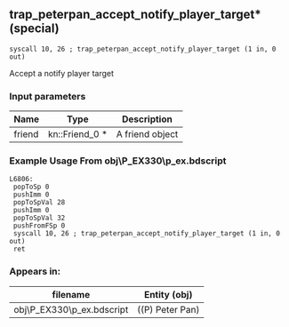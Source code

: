 ## trap_peterpan_accept_notify_player_target* (special)

`syscall 10, 26 ; trap_peterpan_accept_notify_player_target (1 in, 0 out)`

Accept a notify player target

### Input parameters
| Name | Type | Description
|------|------|------------
| friend   | kn::Friend_0 *   | A friend object


### Example Usage From obj\P_EX330\p_ex.bdscript
```plaintext
L6806:
 popToSp 0
 pushImm 0
 popToSpVal 28
 pushImm 0
 popToSpVal 32
 pushFromFSp 0
 syscall 10, 26 ; trap_peterpan_accept_notify_player_target (1 in, 0 out)
 ret
```


### Appears in:
| filename | Entity (obj)
|----------|-------------
| obj\P_EX330\p_ex.bdscript       | ((P) Peter Pan)          



